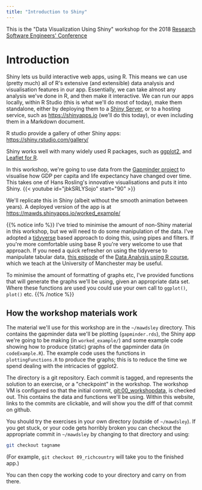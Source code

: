 ```yaml
---
title: "Introduction to Shiny"
---
```


This is the "Data Visualization Using Shiny" workshop for the 2018 [Research Software Engineers' Conference](http://rse.ac.uk/conf2018/)



# Introduction

Shiny lets us build interactive web apps, using R.   This means we can use (pretty much) all of R's extensive (and extensible) data analysis and visualisation features in our app.  Essentially, we can take almost any analysis we've done in R, and then make it interactive.   We can run our apps locally, within R Studio (this is what we'll do most of today), make them standalone, either by deploying them to a [Shiny Server](https://www.rstudio.com/products/shiny/shiny-server/), or to a hosting service, such as https://shinyapps.io (we'll do this today), or even including them in a Markdown document.

R studio provide a gallery of other Shiny apps: https://shiny.rstudio.com/gallery/

Shiny works well with many widely used R packages, such as [ggplot2](https://ggplot2.tidyverse.org/), and [Leaflet for R](https://rstudio.github.io/leaflet/).  

In this workshop, we're going to use data from the [Gapminder project](https://www.gapminder.org) to visualise how GDP per capita and life expectancy have changed over time.   This takes one of Hans Rosling's 
innovative visualisations and puts it into Shiny. 
{{< youtube id="jbkSRLYSojo" start="90" >}}

We'll replicate this in Shiny (albeit without the smooth animation between years). A deployed version of the app is at https://mawds.shinyapps.io/worked_example/

<!-- <iframe src="https://mawds.shinyapps.io/worked_example/" style="border:none; width:100%;  height:700px"></iframe> -->

{{% notice info %}}
I've tried to minimise the amount of non-Shiny material in this workshop, but we will need to do some manipulation of the data. I've adopted a [tidyverse](https://www.tidyverse.org/) based approach to doing this, using pipes and filters.  If you're more comfortable using base R you're very welcome to use that approach.   If you need a quick refresher on using the tidyverse to manipulate tabular data, [this episode](https://uomresearchit.github.io/r-tidyverse-intro/04-dplyr/) of the [Data Analysis using R course](https://uomresearchit.github.io/r-tidyverse-intro/), which we teach at the University of Manchester may be useful.
 
To minimise the amount of formatting of graphs etc, I've provided functions that will generate the graphs we'll be using, given an appropriate data set.  Where these functions are used you could use your own call to `ggplot()`, `plot()` etc.
{{% /notice %}}


## How the workshop materials work

The material we'll use for this workshop are in the `~/mawdsley` directory.  This contains the gapminder data we'll be plotting (`gapminder.rds`), the Shiny app we're going to be making  (in `worked_example/`) and some example code showing how to produce (static) graphs of the gapminder data (in `codeExample.R`).  The example code uses the functions in `plottingFunctions.R` to produce the graphs; this is to reduce the time we spend dealing with the intricacies of ggplot2.

The directory is a git repository.  Each commit is tagged, and represents the solution to an exercise, or a "checkpoint" in the workshop.   The workshop VM is configured so that the initial commit, [git:00_workshopdata](https://github.com/UoMResearchIT/RSE18-shiny-workshop-materials/commit/c24d957e61c1fcc90bee9cad7204a89a1cab882b), is checked out.  This contains the data and functions we'll be using.   Within this website, links to the commits are clickable, and will show you the diff of that commit on github.  

You should try the exercises in your own directory (outside of `~/mawdsley`). If you get stuck, or your code gets horribly broken you can checkout the appropriate commit in `~/mawdsley` by changing to that directory and using:

```bash
git checkout tagname
```

(For example, `git checkout 09_richcountry` will take you to the finished app.)

You can then copy the working code to your directory and carry on from there.



